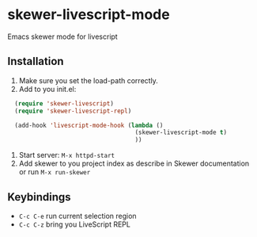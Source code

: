 skewer-livescript-mode
======================

Emacs skewer mode for livescript

Installation
------------

1. Make sure you set the load-path correctly.
1. Add to you init.el:

```lisp
  (require 'skewer-livescript)
  (require 'skewer-livescript-repl)

  (add-hook 'livescript-mode-hook (lambda ()
                                    (skewer-livescript-mode t)
                                    ))
```

1. Start server: `M-x httpd-start`
1. Add skewer to you project index as describe in Skewer documentation or run `M-x run-skewer`

Keybindings
-----------

* `C-c C-e`  run current selection region
* `C-c C-z`  bring you LiveScript REPL

